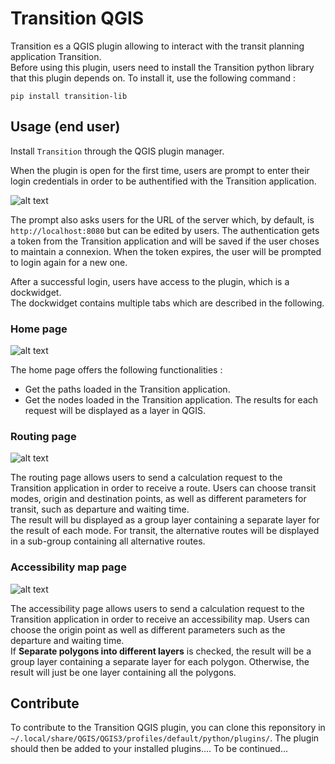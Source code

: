 # Transition QGIS
Transition es a QGIS plugin allowing to interact with the transit planning application Transition.\
Before using this plugin, users need to install the Transition python library that this plugin depends on. To install it, use the following command :
```
pip install transition-lib
```
## Usage (end user)
Install `Transition` through the QGIS plugin manager.

When the plugin is open for the first time, users are prompt to enter their login credentials in order to be authentified with the Transition application.

![alt text](docs/screenshots/login_prompt.png)

The prompt also asks users for the URL of the server which, by default, is `http://localhost:8080` but can be edited by users. The authentication gets a token from the Transition application and will be saved if the user choses to maintain a connexion. When the token expires, the user will be prompted to login again for a new one. <!-- Me semble c'est pas actually handled presentemment, faudra l'ajouter -->

After a successful login, users have access to the plugin, which is a dockwidget.\
The dockwidget contains multiple tabs which are described in the following.

### Home page

![alt text](docs/screenshots/home_page.png)

The home page offers the following functionalities :
- Get the paths loaded in the Transition application.
- Get the nodes loaded in the Transition application.
The results for each request will be displayed as a layer in QGIS.


### Routing page
![alt text](docs/screenshots/routing_page.png)

The routing page allows users to send a calculation request to the Transition application in order to receive a route. Users can choose transit modes, origin and destination points, as well as different parameters for transit, such as departure and waiting time.\
The result will bu displayed as a group layer containing a separate layer for the result of each mode. For transit, the alternative routes will be displayed in a sub-group containing all alternative routes. 

### Accessibility map page
![alt text](docs/screenshots/map_page.png)

The accessibility page allows users to send a calculation request to the Transition application in order to receive an accessibility map. Users can choose the origin point as well as different parameters such as the departure and waiting time.\
If **Separate polygons into different layers** is checked, the result will be a group layer containing a separate layer for each polygon. Otherwise, the result will just be one layer containing all the polygons.

## Contribute
To contribute to the Transition QGIS plugin, you can clone this reponsitory in `~/.local/share/QGIS/QGIS3/profiles/default/python/plugins/`. The plugin should then be added to your installed plugins.... To be continued...






